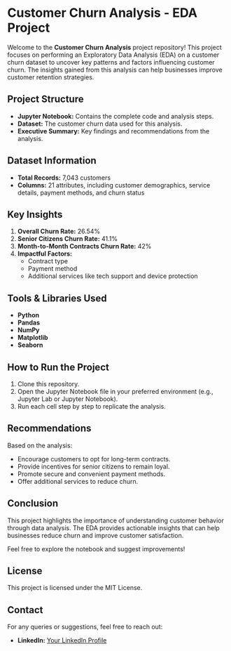 # Customer Churn Analysis - EDA Project

Welcome to the **Customer Churn Analysis** project repository! This project focuses on performing an Exploratory Data Analysis (EDA) on a customer churn dataset to uncover key patterns and factors influencing customer churn. The insights gained from this analysis can help businesses improve customer retention strategies.

## Project Structure
- **Jupyter Notebook:** Contains the complete code and analysis steps.
- **Dataset:** The customer churn data used for this analysis.
- **Executive Summary:** Key findings and recommendations from the analysis.

## Dataset Information
- **Total Records:** 7,043 customers
- **Columns:** 21 attributes, including customer demographics, service details, payment methods, and churn status

## Key Insights
1. **Overall Churn Rate:** 26.54%
2. **Senior Citizens Churn Rate:** 41.1%
3. **Month-to-Month Contracts Churn Rate:** 42%
4. **Impactful Factors:**
   - Contract type
   - Payment method
   - Additional services like tech support and device protection

## Tools & Libraries Used
- **Python**
- **Pandas**
- **NumPy**
- **Matplotlib**
- **Seaborn**

## How to Run the Project
1. Clone this repository.
2. Open the Jupyter Notebook file in your preferred environment (e.g., Jupyter Lab or Jupyter Notebook).
3. Run each cell step by step to replicate the analysis.

## Recommendations
Based on the analysis:
- Encourage customers to opt for long-term contracts.
- Provide incentives for senior citizens to remain loyal.
- Promote secure and convenient payment methods.
- Offer additional services to reduce churn.

## Conclusion
This project highlights the importance of understanding customer behavior through data analysis. The EDA provides actionable insights that can help businesses reduce churn and improve customer satisfaction.

Feel free to explore the notebook and suggest improvements!

## License
This project is licensed under the MIT License.

## Contact
For any queries or suggestions, feel free to reach out:
- **LinkedIn:** [Your LinkedIn Profile](https://www.linkedin.com/in/anushka2003?utm_source=share&utm_campaign=share_via&utm_content=profile&utm_medium=android_app)

